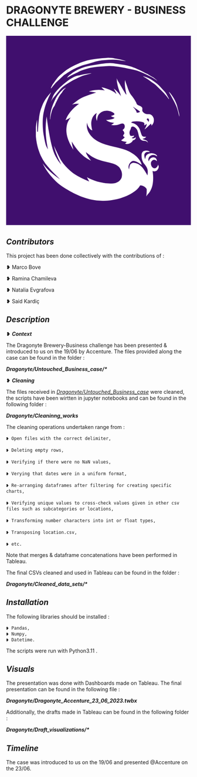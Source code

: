 
# DRAGONYTE BREWERY - BUSINESS CHALLENGE

![Dragonyte logo (Image)](dragonyte_logo.png)

## *Contributors*

This project has been done collectively with the contributions of : 

❥ Marco Bove

❥ Ramina Chamileva

❥ Natalia Evgrafova

❥ Said Kardiç




## *Description*

❥ ***Context***

The Dragonyte Brewery-Business challenge has been presented & introduced to us on the 19/06 by Accenture. The files provided along the case can be found in the folder : 

__*Dragonyte/Untouched_Business_case/\**__



❥ ***Cleaning***

The files received in <u>*Dragonyte/Untouched_Business_case*</u> were cleaned, the scripts have been wirtten in jupyter notebooks and can be found in the following folder : 

__*Dragonyte/Cleaninng_works*__


The cleaning operations undertaken range from :

    ❥ Open files with the correct delimiter, 
    
    ❥ Deleting empty rows, 
    
    ❥ Verifying if there were no NaN values,
    
    ❥ Verying that dates were in a uniform format,
    
    ❥ Re-arranging dataframes after filtering for creating specific charts,
    
    ❥ Verifying unique values to cross-check values given in other csv files such as subcategories or locations,
    
    ❥ Transforming number characters into int or float types,
    
    ❥ Transposing location.csv,
    
    ❥ etc.

Note that merges & dataframe concatenations have been performed in Tableau.

The final CSVs cleaned and used in Tableau can be found in the folder : 
    
__*Dragonyte/Cleaned_data_sets/\**__



## *Installation*

The following libraries should be installed : 
    
    ❥ Pandas,
    ❥ Numpy,
    ❥ Datetime.

The scripts were run with Python3.11 .



## *Visuals*

The presentation was done with Dashboards made on Tableau. The final presentation can be found in the following file : 
    
__*Dragonyte/Dragonyte_Accenture_23_06_2023.twbx*__

Additionally, the drafts made in Tableau can be found in the following folder : 
    
__*Dragonyte/Draft_visualizations/\**__




## *Timeline*

The case was introduced to us on the 19/06 and presented @Accenture on the 23/06.
